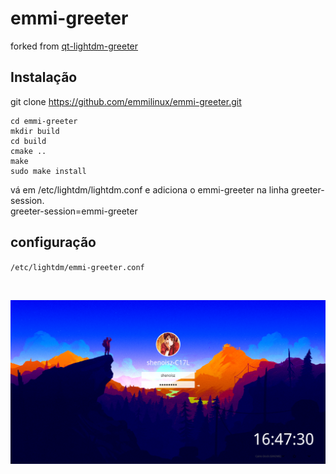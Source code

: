 # emmi-greeter

forked from <a href="https://github.com/surlykke/qt-lightdm-greeter">qt-lightdm-greeter</a>

## Instalação

git clone https://github.com/emmilinux/emmi-greeter.git

```
cd emmi-greeter
mkdir build
cd build
cmake ..
make 
sudo make install
```

vá em /etc/lightdm/lightdm.conf e adiciona o emmi-greeter na linha greeter-session.<br>
greeter-session=emmi-greeter<br>

## configuração
`/etc/lightdm/emmi-greeter.conf`

<br>

![CSCore Logo](https://raw.githubusercontent.com/emmilinux/emmi-greeter/master/screeshot/greeter.png)